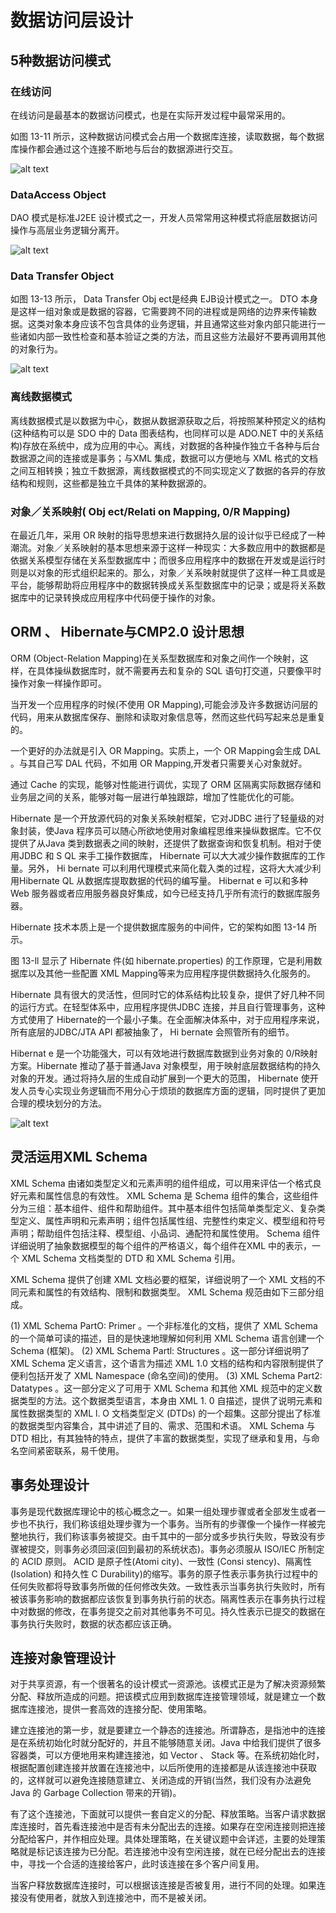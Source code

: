 # 数据访问层设计


## 5种数据访问模式

### 在线访问

在线访问是最基本的数据访问模式，也是在实际开发过程中最常采用的。

如图 13-11 所示，这种数据访问模式会占用一个数据库连接，读取数据，每个数据库操作都会通过这个连接不断地与后台的数据源进行交互。


![alt text](4数据访问层设计/在线访问模式.png)


### DataAccess  Object 

DAO 模式是标准J2EE 设计模式之一，开发人员常常用这种模式将底层数据访问操作与高层业务逻辑分离开。

![alt text](4数据访问层设计/DAO模式.png)

### Data Transfer Object 

如图 13-13 所示， Data Transfer Obj ect是经典 EJB设计模式之一。 DTO 本身是这样一组对象或是数据的容器，它需要跨不同的进程或是网络的边界来传输数据。这类对象本身应该不包含具体的业务逻辑，并且通常这些对象内部只能进行一些诸如内部一致性检查和基本验证之类的方法，而且这些方法最好不要再调用其他的对象行为。

![alt text](4数据访问层设计/DTO模式.png)



### 离线数据模式

离线数据模式是以数据为中心，数据从数据源获取之后，将按照某种预定义的结构(这种结构可以是 SDO 中的 Data 图表结构，也同样可以是 ADO.NET 中的关系结构)存放在系统中，成为应用的中心。离线，对数据的各种操作独立千各种与后台数据源之间的连接或是事务；与XML 集成，数据可以方便地与 XML 格式的文档之间互相转换；独立千数据源，离线数据模式的不同实现定义了数据的各异的存放结构和规则，这些都是独立千具体的某种数据源的。

### 对象／关系映射( Obj ect/Relati on Mapping,  0/R  Mapping) 

在最近几年，采用 OR 映射的指导思想来进行数据持久层的设计似乎已经成了一种潮流。对象／关系映射的基本思想来源于这样一种现实：大多数应用中的数据都是依据关系模型存储在关系型数据库中；而很多应用程序中的数据在开发或是运行时则是以对象的形式组织起来的。那么，对象／关系映射就提供了这样一种工具或是平台，能够帮助将应用程序中的数据转换成关系型数据库中的记录；或是将关系数据库中的记录转换成应用程序中代码便于操作的对象。


## ORM 、 Hibernate与CMP2.0 设计思想

ORM  (Object-Relation Mapping)在关系型数据库和对象之间作一个映射，这样，在具体操纵数据库时，就不需要再去和复杂的 SQL 语句打交道，只要像平时操作对象一样操作即可。

当开发一个应用程序的时候(不使用 OR Mapping),可能会涉及许多数据访问层的代码，用来从数据库保存、删除和读取对象信息等，然而这些代码写起来总是重复的。

一个更好的办法就是引入 OR Mapping。实质上，一个 OR Mapping会生成 DAL 。与其自己写 DAL 代码，不如用 OR Mapping,开发者只需要关心对象就好。

通过 Cache 的实现，能够对性能进行调优，实现了 ORM 区隔离实际数据存储和业务层之间的关系，能够对每一层进行单独跟踪，增加了性能优化的可能。


Hibernate 是一个开放源代码的对象关系映射框架，它对JDBC 进行了轻量级的对象封装，使Java 程序员可以随心所欲地使用对象编程思维来操纵数据库。它不仅提供了从Java 类到数据表之间的映射，还提供了数据查询和恢复机制。相对于使用JDBC 和 S QL 来手工操作数据库， Hibernate 可以大大减少操作数据库的工作量。另外， Hi bernate 可以利用代理模式来简化载入类的过程，这将大大减少利用Hibernate QL 从数据库提取数据的代码的编写量。 Hibernat e 可以和多种 Web 服务器或者应用服务器良好集成，如今已经支持几乎所有流行的数据库服务器。

Hibernate 技术本质上是一个提供数据库服务的中间件，它的架构如图 13-14 所示。

图 13-ll 显示了 Hibernate 件(如 hibernate.properties) 的工作原理，它是利用数据库以及其他一些配置 XML Mapping等来为应用程序提供数据持久化服务的。

Hibernate 具有很大的灵活性，但同时它的体系结构比较复杂，提供了好几种不同的运行方式。在轻型体系中，应用程序提供JDBC 连接，并且自行管理事务，这种方式使用了 Hibernate的一个最小子集。在全面解决体系中，对于应用程序来说，所有底层的JDBC/JTA API 都被抽象了， Hi bernate 会照管所有的细节。

Hibernat e 是一个功能强大，可以有效地进行数据库数据到业务对象的 0/R映射方案。Hibernate 推动了基于普通Java 对象模型，用于映射底层数据结构的持久对象的开发。通过将持久层的生成自动扩展到一个更大的范围， Hibernate 使开发人员专心实现业务逻辑而不用分心于烦琐的数据库方面的逻辑，同时提供了更加合理的模块划分的方法。

![alt text](4数据访问层设计/Hibernate架构图.png)

## 灵活运用XML Schema


XML Schema 由诸如类型定义和元素声明的组件组成，可以用来评估一个格式良好元素和属性信息的有效性。 XML Schema 是 Schema 组件的集合，这些组件分为三组：基本组件、组件和帮助组件。其中基本组件包括简单类型定义、复杂类型定义、属性声明和元素声明；组件包括属性组、完整性约束定义、模型组和符号声明；帮助组件包括注释、模型组、小品词、通配符和属性使用。 Schema 组件详细说明了抽象数据模型的每个组件的严格语义，每个组件在XML 中的表示，一个 XML Schema 文档类型的 DTD 和 XML Schema 引用。

XML Schema 提供了创建 XML 文档必要的框架，详细说明了一个 XML 文档的不同元素和属性的有效结构、限制和数据类型。 XML Schema 规范由如下三部分组成。

(1)  XML Schema PartO: Primer 。一个非标准化的文档，提供了 XML Schema 的一个简单可读的描述，目的是快速地理解如何利用 XML Schema 语言创建一个 Schema (框架)。
(2)  XML Schema Partl:  Structures 。这一部分详细说明了 XML Schema 定义语言，这个语言为描述 XML 1.0 文档的结构和内容限制提供了便利包括开发了 XML Namespace (命名空间)的使用。
(3)  XML Schema Part2:  Datatypes 。这一部分定义了可用于 XML Schema 和其他 XML 规范中的定义数据类型的方法。这个数据类型语言，本身由 XML 1. 0 自描述，提供了说明元素和属性数据类型的 XML l. O 文档类型定义 (DTDs) 的一个超集。这部分提出了标准的数据类型内容集合，其中讲述了目的、需求、范围和术语。 XML Schema 与 DTD 相比，有其独特的特点，提供了丰富的数据类型，实现了继承和复用，与命名空间紧密联系，易千使用。


## 事务处理设计

事务是现代数据库理论中的核心概念之一。如果一组处理步骤或者全部发生或者一步也不执行，我们称该组处理步骤为一个事务。当所有的步骤像一个操作一样被完整地执行，我们称该事务被提交。由千其中的一部分或多步执行失败，导致没有步骤被提交，则事务必须回滚(回到最初的系统状态)。事务必须服从 ISO/IEC 所制定的 ACID 原则。 ACID 是原子性(Atomi city)、一致性 (Consi stency)、隔离性 (Isolation) 和持久性 C Durability)的缩写。事务的原子性表示事务执行过程中的任何失败都将导致事务所做的任何修改失效。一致性表示当事务执行失败时，所有被该事务影响的数据都应该恢复到事务执行前的状态。隔离性表示在事务执行过程中对数据的修改，在事务提交之前对其他事务不可见。持久性表示已提交的数据在事务执行失败时，数据的状态都应该正确。



## 连接对象管理设计


对于共享资源，有一个很著名的设计模式一资源池。该模式正是为了解决资源频繁分配、释放所造成的问题。把该模式应用到数据库连接管理领域，就是建立一个数据库连接池，提供一套高效的连接分配、使用策略。

建立连接池的第一步，就是要建立一个静态的连接池。所谓静态，是指池中的连接是在系统初始化时就分配好的，并且不能够随意关闭。Java 中给我们提供了很多容器类，可以方便地用来构建连接池，如 Vector 、 Stack 等。在系统初始化时，根据配置创建连接并放置在连接池中，以后所使用的连接都是从该连接池中获取的，这样就可以避免连接随意建立、关闭造成的开销(当然，我们没有办法避免Java 的 Garbage Collection 带来的开销)。

有了这个连接池，下面就可以提供一套自定义的分配、释放策略。当客户请求数据库连接时，首先看连接池中是否有未分配出去的连接。如果存在空闲连接则把连接分配给客户，并作相应处理。具体处理策略，在关键议题中会详述，主要的处理策略就是标记该连接为已分配。若连接池中没有空闲连接，就在已经分配出去的连接中，寻找一个合适的连接给客户，此时该连接在多个客户间复用。

当客户释放数据库连接时，可以根据该连接是否被复用，进行不同的处理。如果连接没有使用者，就放入到连接池中，而不是被关闭。

















































